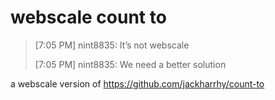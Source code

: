 # webscale count to

> [7:05 PM] nint8835: It’s not webscale
>
> [7:05 PM] nint8835: We need a better solution

a webscale version of https://github.com/jackharrhy/count-to

